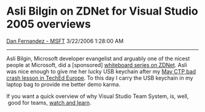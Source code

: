 <div id="page">

# Asli Bilgin on ZDNet for Visual Studio 2005 overviews

[Dan Fernandez -
MSFT](https://social.msdn.microsoft.com/profile/Dan%20Fernandez%20-%20MSFT)
3/22/2006 1:28:00 AM

-----

<div id="content">

Asli Bilgin, Microsoft developer evangelist and arguably one of the
nicest people at Microsoft, did a \[sponsored\] [whiteboard series on
ZDNet](http://news.zdnet.com/2036-11363_22-6044314.html). Asli was nice
enough to give me her lucky USB keychain after my [May CTP bad crash
lesson in TechEd Europe](/danielfe/archive/2004/07/06/174718.aspx). To
this day I carry the USB keychain in my laptop bag to provide me
better demo karma. 

If you want a quick overview of why Visual Studio Team System, is, well,
 good for teams, [watch and
learn](http://news.zdnet.com/2036-11363_22-6044314.html).

</div>

</div>
